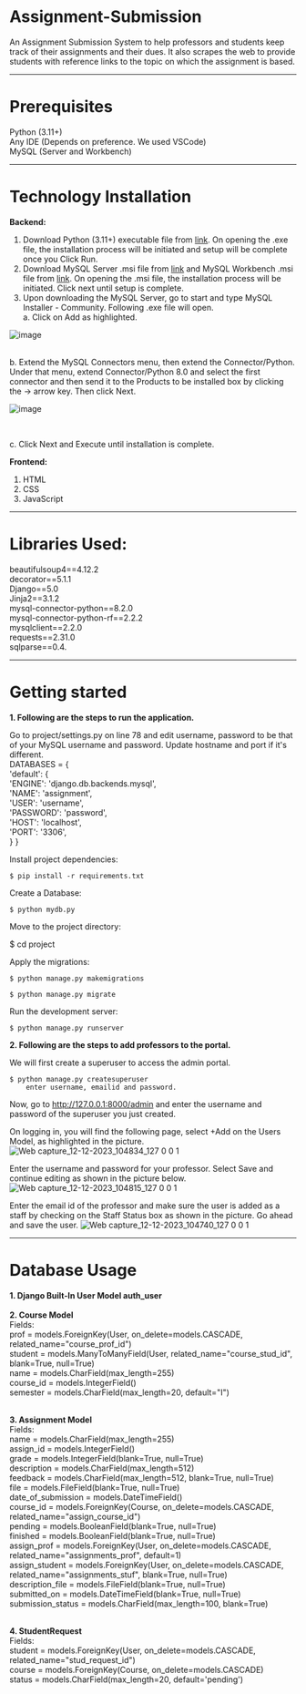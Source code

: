 # Assignment-Submission

An Assignment Submission System to help professors and students keep track of their assignments and their dues. It also scrapes the web to provide students with reference links to the topic on which the assignment is based.

<hr>

<h1>Prerequisites</h1>

Python (3.11+) <br>
Any IDE (Depends on preference. We used VSCode) <br>
MySQL (Server and Workbench)<br>

<hr>

<h1>Technology Installation</h1>

<b>Backend:</b><br>
1. Download Python (3.11+) executable file from <a href="https://www.python.org/downloads/">link</a>. On opening the .exe file, the installation process will be initiated and setup will be complete once you Click Run.<br>
2. Download MySQL Server .msi file from <a href="https://dev.mysql.com/downloads/installer/">link</a> and MySQL Workbench .msi file from <a href="https://dev.mysql.com/downloads/workbench/">link</a>. On opening the .msi file, the installation process will be initiated. Click next until setup is complete.<br>
3. Upon downloading the MySQL Server, go to start and type MySQL Installer - Community. Following .exe file will open. <br>
   a. Click on Add as highlighted.

![image](https://github.com/Tejashree-Tambe/Assignment-Submission/assets/68728212/a8d21e34-975d-42bc-bd28-d5d4b51f14ed)

<br>
  b. Extend the MySQL Connectors menu, then extend the Connector/Python. Under that menu, extend Connector/Python 8.0 and select the first connector and then send it to the Products to be installed box by clicking the -> arrow key. Then click Next.
  
![image](https://github.com/Tejashree-Tambe/Assignment-Submission/assets/68728212/a4ca685e-2bd3-47cf-befa-0d0b8a7691de)

<br>

  c. Click Next and Execute until installation is complete.

<b>Frontend:</b><br>
1. HTML<br>
2. CSS <br>
3. JavaScript <br>

<hr>

<h1>Libraries Used:</h1>
beautifulsoup4==4.12.2<br>
decorator==5.1.1<br>
Django==5.0<br>
Jinja2==3.1.2<br>
mysql-connector-python==8.2.0<br>
mysql-connector-python-rf==2.2.2<br>
mysqlclient==2.2.0<br>
requests==2.31.0<br>
sqlparse==0.4.<br>

<hr>

<h1>Getting started</h1>

<b>1. Following are the steps to run the application.</b>

Go to project/settings.py on line 78 and edit username, password to be that of your MySQL username and password. Update hostname and port if it's different.<br>
DATABASES = { <br>
    'default': { <br>
        'ENGINE': 'django.db.backends.mysql', <br>
        'NAME': 'assignment', <br>
        'USER': 'username', <br>
        'PASSWORD': 'password', <br>
        'HOST': 'localhost', <br>
        'PORT': '3306', <br>
    }
}
    
Install project dependencies:

    $ pip install -r requirements.txt

Create a Database:

    $ python mydb.py 
   
Move to the project directory:

   $ cd project

Apply the migrations:

    $ python manage.py makemigrations
    
    $ python manage.py migrate
    
Run the development server:

    $ python manage.py runserver

<b>2. Following are the steps to add professors to the portal.</b>

We will first create a superuser to access the admin portal.

    $ python manage.py createsuperuser
        enter username, emailid and password.

Now, go to http://127.0.0.1:8000/admin and enter the username and password of the superuser you just created.

On logging in, you will find the following page, select +Add on the Users Model, as highlighted in the picture.
![Web capture_12-12-2023_104834_127 0 0 1](https://github.com/Tejashree-Tambe/Assignment-Submission/assets/68728212/297fc9cc-1486-407c-9549-b006edc03725)

Enter the username and password for your professor. Select Save and continue editing as shown in the picture below.
![Web capture_12-12-2023_104815_127 0 0 1](https://github.com/Tejashree-Tambe/Assignment-Submission/assets/68728212/f06620f0-2b3b-496a-b1f4-077997428828)

Enter the email id of the professor and make sure the user is added as a staff by checking on the Staff Status box as shown in the picture. Go ahead and save the user.
![Web capture_12-12-2023_104740_127 0 0 1](https://github.com/Tejashree-Tambe/Assignment-Submission/assets/68728212/fdc0e0eb-1ac1-48e7-8123-9f13863712b4)


<hr>

<h1>Database Usage</h1>
<b>1. Django Built-In User Model auth_user</b><br><br>
<b>2. Course Model</b><br>
Fields: <br>
prof = models.ForeignKey(User, on_delete=models.CASCADE, related_name="course_prof_id")<br> 
student = models.ManyToManyField(User, related_name="course_stud_id", blank=True, null=True)<br> 
name = models.CharField(max_length=255)<br> 
course_id = models.IntegerField()<br> 
semester = models.CharField(max_length=20, default="I") <br><br>    

<b>3. Assignment Model</b><br>
Fields: <br>
name = models.CharField(max_length=255)<br> 
assign_id = models.IntegerField()<br> 
grade = models.IntegerField(blank=True, null=True)<br> 
description = models.CharField(max_length=512)<br> 
feedback = models.CharField(max_length=512, blank=True, null=True)<br> 
file = models.FileField(blank=True, null=True)<br> 
date_of_submission = models.DateTimeField()<br> 
course_id = models.ForeignKey(Course, on_delete=models.CASCADE, related_name="assign_course_id")<br> 
pending = models.BooleanField(blank=True, null=True)<br> 
finished = models.BooleanField(blank=True, null=True)<br> 
assign_prof = models.ForeignKey(User, on_delete=models.CASCADE, related_name="assignments_prof", default=1)<br> 
assign_student = models.ForeignKey(User, on_delete=models.CASCADE, related_name="assignments_stuf", blank=True, null=True)<br> 
description_file = models.FileField(blank=True, null=True)<br> 
submitted_on = models.DateTimeField(blank=True, null=True)<br> 
submission_status = models.CharField(max_length=100, blank=True)<br> 
<br>

<b>4. StudentRequest</b><br>
Fields: <br>
student = models.ForeignKey(User, on_delete=models.CASCADE, related_name="stud_request_id")<br> 
course = models.ForeignKey(Course, on_delete=models.CASCADE)<br> 
status = models.CharField(max_length=20, default='pending')<br> 
<br><br>

<!--<h1>Working:</h1>

![Web capture_9-12-2023_32656_127 0 0 1](https://github.com/Tejashree-Tambe/Assignment-Submission/assets/68728212/0a52aa55-e7a5-4f63-b718-6840134592b6)
<b>1. Homepage</b><br>

![Web capture_9-12-2023_3279_127 0 0 1](https://github.com/Tejashree-Tambe/Assignment-Submission/assets/68728212/c0fc8051-96e3-42bf-877b-b97575e610d7)
<b>2. Signup</b><br>
The professors are registered via the Django admin portal and later have the option to change/update their email and password. The only users that sign up are the Students.

![Web capture_9-12-2023_32722_127 0 0 1](https://github.com/Tejashree-Tambe/Assignment-Submission/assets/68728212/3867e083-0c12-4ed1-aeae-74493fbbb527)
<b>3. Login</b>

![Web capture_9-12-2023_33234_127 0 0 1](https://github.com/Tejashree-Tambe/Assignment-Submission/assets/68728212/e006ba10-d8ff-4960-b986-1c1971697233)
<b>4.a Dashboard for professor</b><br>
One can get success and error messages as shown above.

![Web capture_9-12-2023_33452_127 0 0 1](https://github.com/Tejashree-Tambe/Assignment-Submission/assets/68728212/2cd5627e-fff7-4a2f-acdb-f9e40dc6fc63)
<b>4.a.a Dashboard for professor when editing profile details</b><br>

![Web capture_9-12-2023_3365_127 0 0 1](https://github.com/Tejashree-Tambe/Assignment-Submission/assets/68728212/eb70d2bd-ebce-4981-8182-6305684c0fd7)
<b>4.b Add Course</b>


![Web capture_9-12-2023_33639_127 0 0 1](https://github.com/Tejashree-Tambe/Assignment-Submission/assets/68728212/c88a524b-f08d-4cbe-ad8c-7aae43e48e0d)
<b>4.c Delete Courses</b>

![Web capture_9-12-2023_33847_127 0 0 1](https://github.com/Tejashree-Tambe/Assignment-Submission/assets/68728212/19d46519-5e41-4e28-b50e-3eb47ac6d062)
<b>4.d Course Details</b>

![Web capture_9-12-2023_33924_127 0 0 1](https://github.com/Tejashree-Tambe/Assignment-Submission/assets/68728212/fc6f15b4-3ef5-4474-8264-f5fc512b671b)
<b>4.d.a.a Add Students</b>

![Web capture_9-12-2023_32512_127 0 0 1](https://github.com/Tejashree-Tambe/Assignment-Submission/assets/68728212/ff704dd5-ce7f-49cb-af1f-369ad99015b3)
<b>4.d.a.b Add Students when a student requests to be registered to a course</b>

![Web capture_9-12-2023_3220_127 0 0 1](https://github.com/Tejashree-Tambe/Assignment-Submission/assets/68728212/3998b1cc-9e89-4f16-8eac-2bb2a21c2581)
<b>4.d.b Add Assignments</b>

![Web capture_9-12-2023_32237_127 0 0 1](https://github.com/Tejashree-Tambe/Assignment-Submission/assets/68728212/8efa8033-9990-41e3-ac46-c4dc30ef507b)
<b>4.d.c View Assignments</b>

![Web capture_9-12-2023_34540_127 0 0 1](https://github.com/Tejashree-Tambe/Assignment-Submission/assets/68728212/d0d23d09-7713-40d2-8c09-252dfefee1e0)
<b>4.d.d Remove Students</b>


![Web capture_9-12-2023_31911_127 0 0 1](https://github.com/Tejashree-Tambe/Assignment-Submission/assets/68728212/291b7ad5-e644-4998-a12c-40fd60e97e8a)
<b>5.a Dashboard for students</b>

![Web capture_9-12-2023_31957_127 0 0 1](https://github.com/Tejashree-Tambe/Assignment-Submission/assets/68728212/b0b5f22a-02ef-4839-897b-35566d8b77be)
<b>5.b View Courses</b>

![Web capture_9-12-2023_32015_127 0 0 1](https://github.com/Tejashree-Tambe/Assignment-Submission/assets/68728212/69b57a30-524e-4780-8350-0b2edcbd458c)
<b>5.b.a Assignments based on the course chosen</b>

![Web capture_9-12-2023_32043_127 0 0 1](https://github.com/Tejashree-Tambe/Assignment-Submission/assets/68728212/e3141ad9-894d-4cab-9805-afcf50ba5958)
<b>5.c Register for a Course</b>

![Web capture_9-12-2023_3215_127 0 0 1](https://github.com/Tejashree-Tambe/Assignment-Submission/assets/68728212/37e633d9-a4b0-4700-9943-1e1b8e2fa777)
<b>5.d Check Course Status</b>

--->
